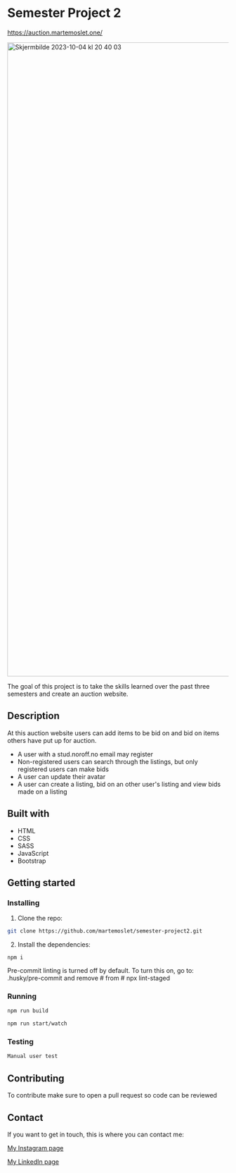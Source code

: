 # Semester Project 2

https://auction.martemoslet.one/

<img width="1439" alt="Skjermbilde 2023-10-04 kl  20 40 03" src="https://github.com/martemoslet/semester-project2/assets/95755829/bc2f0a24-3255-4191-9fea-576b386533a1">

The goal of this project is to take the skills learned over the past three semesters and create an auction website.

## Description

At this auction website users can add items to be bid on and bid on items others have put up for auction.
- A user with a stud.noroff.no email may register
- Non-registered users can search through the listings, but only registered users can make bids
- A user can update their avatar
- A user can create a listing, bid on an other user's listing and view bids made on a listing

## Built with

- HTML
- CSS
- SASS
- JavaScript
- Bootstrap

## Getting started

### Installing

1. Clone the repo:

```bash
git clone https://github.com/martemoslet/semester-project2.git
```

2. Install the dependencies:

```
npm i
```

Pre-commit linting is turned off by default. To turn this on, go to: 
.husky/pre-commit and remove # from # npx lint-staged

### Running

```bash
npm run build
```
```bash
npm run start/watch
```

### Testing

```bash
Manual user test
```

## Contributing

To contribute make sure to open a pull request so code can be reviewed

## Contact

If you want to get in touch, this is where you can contact me:

[My Instagram page](https://www.instagram.com/martemo/)

[My LinkedIn page](https://www.linkedin.com/in/marte-moslet-728781138)
